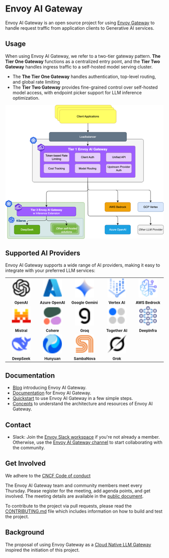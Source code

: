 # Envoy AI Gateway
Envoy AI Gateway is an open source project for using [Envoy Gateway](https://github.com/envoyproxy/gateway) to handle request traffic from application clients to Generative AI services.

## Usage

When using Envoy AI Gateway, we refer to a two-tier gateway pattern. **The Tier One Gateway** functions as a centralized entry point, and the **Tier Two Gateway** handles ingress traffic to a self-hosted model serving cluster.

+ The **The Tier One Gateway** handles authentication, top-level routing, and global rate limiting
+ The **Tier Two Gateway** provides fine-grained control over self-hosted model access, with endpoint picker support for LLM inference optimization.

![](site/blog/images/aigw-ref.drawio.png)

## Supported AI Providers

Envoy AI Gateway supports a wide range of AI providers, making it easy to integrate with your preferred LLM services:

<div align="center">
  <table>
    <tr>
      <td align="center" width="120">
        <img src="site/static/img/providers/openai.svg" width="60" height="60" alt="OpenAI"/>
        <br><sub><b>OpenAI</b></sub>
      </td>
      <td align="center" width="120">
        <img src="site/static/img/providers/azure-openai.svg" width="60" height="60" alt="Azure OpenAI"/>
        <br><sub><b>Azure OpenAI</b></sub>
      </td>
      <td align="center" width="120">
        <img src="site/static/img/providers/google-gemini.svg" width="60" height="60" alt="Google Gemini"/>
        <br><sub><b>Google Gemini</b></sub>
      </td>
      <td align="center" width="120">
        <img src="site/static/img/providers/vertex-ai.svg" width="60" height="60" alt="Vertex AI"/>
        <br><sub><b>Vertex AI</b></sub>
      </td>
      <td align="center" width="120">
        <img src="site/static/img/providers/aws-bedrock.svg" width="60" height="60" alt="AWS Bedrock"/>
        <br><sub><b>AWS Bedrock</b></sub>
      </td>
    </tr>
    <tr>
      <td align="center" width="120">
        <img src="site/static/img/providers/mistral.svg" width="60" height="60" alt="Mistral"/>
        <br><sub><b>Mistral</b></sub>
      </td>
      <td align="center" width="120">
        <img src="site/static/img/providers/cohere.svg" width="60" height="60" alt="Cohere"/>
        <br><sub><b>Cohere</b></sub>
      </td>
      <td align="center" width="120">
        <img src="site/static/img/providers/groq.svg" width="60" height="60" alt="Groq"/>
        <br><sub><b>Groq</b></sub>
      </td>
      <td align="center" width="120">
        <img src="site/static/img/providers/together-ai.svg" width="60" height="60" alt="Together AI"/>
        <br><sub><b>Together AI</b></sub>
      </td>
      <td align="center" width="120">
        <img src="site/static/img/providers/deepinfra.svg" width="60" height="60" alt="DeepInfra"/>
        <br><sub><b>DeepInfra</b></sub>
      </td>
    </tr>
    <tr>
      <td align="center" width="120">
        <img src="site/static/img/providers/deepseek.svg" width="60" height="60" alt="DeepSeek"/>
        <br><sub><b>DeepSeek</b></sub>
      </td>
      <td align="center" width="120">
        <img src="site/static/img/providers/hunyuan.svg" width="60" height="60" alt="Hunyuan"/>
        <br><sub><b>Hunyuan</b></sub>
      </td>
      <td align="center" width="120">
        <img src="site/static/img/providers/sambanova.svg" width="60" height="60" alt="SambaNova"/>
        <br><sub><b>SambaNova</b></sub>
      </td>
      <td align="center" width="120">
        <img src="site/static/img/providers/grok.svg" width="60" height="60" alt="Grok"/>
        <br><sub><b>Grok</b></sub>
      </td>
      <td align="center" width="120">
        <!-- Empty cell for symmetry -->
      </td>
    </tr>
  </table>
</div>


## Documentation

* [Blog](https://aigateway.envoyproxy.io/blog) introducing Envoy AI Gateway.
* [Documentation](https://aigateway.envoyproxy.io/docs) for Envoy AI Gateway.
* [Quickstart](https://aigateway.envoyproxy.io/docs/getting-started/) to use Envoy AI Gateway in a few simple steps.
* [Concepts](https://aigateway.envoyproxy.io/docs/concepts/) to understand the architecture and resources of Envoy AI Gateway.

## Contact

* Slack: Join the [Envoy Slack workspace][] if you're not already a member. Otherwise, use the
  [Envoy AI Gateway channel][] to start collaborating with the community.

## Get Involved

We adhere to the [CNCF Code of conduct][Code of conduct]

The Envoy AI Gateway team and community members meet every Thursday.
Please register for the meeting, add agenda points, and get involved. The
meeting details are available in the [public document][meeting].

To contribute to the project via pull requests, please read the [CONTRIBUTING.md](CONTRIBUTING.md) file
which includes information on how to build and test the project.

## Background

The proposal of using Envoy Gateway as a [Cloud Native LLM Gateway][Cloud Native LLM Gateway] inspired the initiation of this project.


[meeting]: https://docs.google.com/document/d/10e1sfsF-3G3Du5nBHGmLjXw5GVMqqCvFDqp_O65B0_w/edit?tab=t.0
[Envoy Slack workspace]: https://communityinviter.com/apps/envoyproxy/envoy
[Envoy AI Gateway channel]: https://envoyproxy.slack.com/archives/C07Q4N24VAA
[Code of conduct]: https://github.com/cncf/foundation/blob/main/code-of-conduct.md
[Cloud Native LLM Gateway]: https://docs.google.com/document/d/1FQN_hGhTNeoTgV5Jj16ialzaSiAxC0ozxH1D9ngCVew/edit?tab=t.0#heading=h.uuu99yemq4eo
